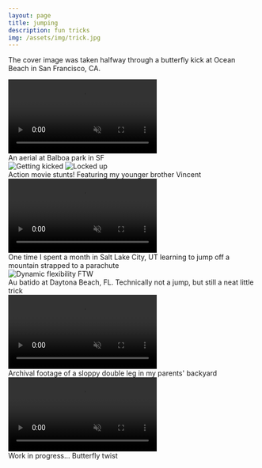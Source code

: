 ```yaml
---
layout: page
title: jumping
description: fun tricks
img: /assets/img/trick.jpg
---
```


The cover image was taken halfway through a butterfly kick at Ocean Beach in San Francisco, CA.

<div class="img_row">
    <video class="col three left" alt="My favorite trick" title="My favorite trick" autoplay loop muted>
      <source src="{{ site.baseurl }}/assets/img/trick/aerial.webm" type="video/webm">
      Sorry, your browser doesn't suppoer WebM video!
    </video>
</div>
<div class="col three caption">
    An aerial at Balboa park in SF
</div>


<div class="img_ctr">
    <img class="h300 ctr" src="{{ site.baseurl }}/assets/img/trick/kick_me_2.jpg" alt="Getting kicked" title="Getting kicked"/>
    <img class="h300 ctr" src="{{ site.baseurl }}/assets/img/trick/air_fight.jpg" alt="Locked up" title="Locked up"/>
</div>
<div class="col three caption">
    Action movie stunts!
    Featuring my younger brother Vincent
</div>


<div class="img_row">
    <video class="col three left" alt="Superfly" title="Superfly" controls muted>
      <source src="{{ site.baseurl }}/assets/img/trick/paraglide.webm" type="video/webm">
      Sorry, your browser doesn't suppoer WebM video!
    </video>
</div>
<div class="col three caption">
    One time I spent a month in Salt Lake City, UT learning to jump off a mountain strapped to a parachute
</div>


<div class="img_ctr">
    <img class="h400 ctr" src="{{ site.baseurl }}/assets/img/trick/au_batido.jpg" alt="Dynamic flexibility FTW" title="Dynamic flexibility FTW"/>
</div>
<div class="col three caption">
    Au batido at Daytona Beach, FL. Technically not a jump, but still a neat little trick
</div>


<div class="img_ctr">
    <video class="col two ctr" alt="My arms are sluts" title="My arms are sluts" autoplay loop muted>
      <source src="{{ site.baseurl }}/assets/img/trick/dbl_leg.webm" type="video/webm">
      Sorry, your browser doesn't suppoer WebM video!
    </video>
</div>
<div class="col three caption">
    Archival footage of a sloppy double leg in my parents' backyard
</div>


<div class="img_row">
    <video class="col three left" alt="Fail" title="Fail" autoplay loop muted>
      <source src="{{ site.baseurl }}/assets/img/trick/butterfail.webm" type="video/webm">
      Sorry, your browser doesn't suppoer WebM video!
    </video>
</div>
<div class="col three caption">
    Work in progress... Butterfly twist
</div>
